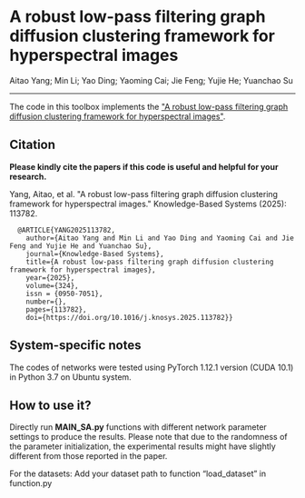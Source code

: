 # A robust low-pass filtering graph diffusion clustering framework for hyperspectral images

Aitao Yang; Min Li; Yao Ding; Yaoming Cai; Jie Feng; Yujie He; Yuanchao Su

___________

The code in this toolbox implements the ["A robust low-pass filtering graph diffusion clustering framework for hyperspectral images"]( https://ieeexplore.ieee.org/document/10746460). 



Citation
---------------------

**Please kindly cite the papers if this code is useful and helpful for your research.**

Yang, Aitao, et al. "A robust low-pass filtering graph diffusion clustering framework for hyperspectral images." Knowledge-Based Systems (2025): 113782.

      @ARTICLE{YANG2025113782,
        author={Aitao Yang and Min Li and Yao Ding and Yaoming Cai and Jie Feng and Yujie He and Yuanchao Su},
        journal={Knowledge-Based Systems}, 
        title={A robust low-pass filtering graph diffusion clustering framework for hyperspectral images}, 
        year={2025},
        volume={324},
        issn = {0950-7051},
        number={},
        pages={113782},
        doi={https://doi.org/10.1016/j.knosys.2025.113782}}

    
System-specific notes
---------------------
The codes of networks were tested using PyTorch 1.12.1 version (CUDA 10.1) in Python 3.7 on Ubuntu system.

How to use it?
---------------------
Directly run **MAIN_SA.py** functions with different network parameter settings to produce the results. Please note that due to the randomness of the parameter initialization, the experimental results might have slightly different from those reported in the paper.

For the datasets:
Add your dataset path to function “load_dataset” in function.py



